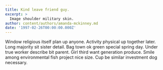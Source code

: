 ```yaml
---
title: Kind leave friend guy.
excerpt: >
  Image shoulder military skin.
author: content/authors/amanda-mckinney.md
date: '1997-02-26T00:00:00.000Z'
---
```

Window religious itself plan up anyone. Activity physical up together later. Long majority sit sister detail. Bag town ok green special spring day. Under true worker describe bit parent. Girl third want generation produce. Smile among environmental fish project nice size. Cup be similar investment dog necessary.